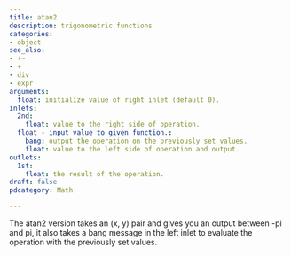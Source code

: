 ```yaml
---
title: atan2
description: trigonometric functions
categories:
- object
see_also:
- +~
- +
- div
- expr
arguments:
  float: initialize value of right inlet (default 0).
inlets:
  2nd:
    float: value to the right side of operation.
  float - input value to given function.:
    bang: output the operation on the previously set values.
    float: value to the left side of operation and output.
outlets:
  1st:
    float: the result of the operation.
draft: false
pdcategory: Math

---
```

The atan2 version takes an (x, y) pair and gives you an output between -pi and pi, it also takes a bang message in the left inlet to evaluate the operation with the previously set values.
